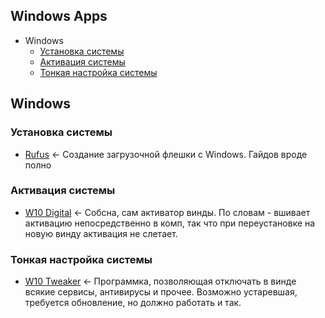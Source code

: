 ## Windows Apps
 - Windows
   - [Установка системы](https://github.com/Pocket-Deer/abuseful/blob/master/systems/windows.md#установка-системы)
   - [Активация системы](https://github.com/Pocket-Deer/abuseful/blob/master/systems/windows.md#активация-системы)
   - [Тонкая настройка системы](https://github.com/Pocket-Deer/abuseful/blob/master/systems/windows.md#тонкая-настройка-системы)

## Windows
### Установка системы
- [Rufus](https://rufus.ie) <- Создание загрузочной флешки с Windows. Гайдов вроде полно
### Активация системы
- [W10 Digital](http://51.15.37.148/files/windowsapps/W10_Activator.zip) <- Собсна, сам активатор винды. По словам - вшивает активацию непосредственно в комп, так что при переустановке на новую винду активация не слетает.
### Тонкая настройка системы
- [W10 Tweaker](http://51.15.37.148/files/windowsapps/W10_Tweaker.exe) <- Программка, позволяющая отключать в винде всякие сервисы, антивирусы и прочее. Возможно устаревшая, требуется обновление, но должно работать и так.
